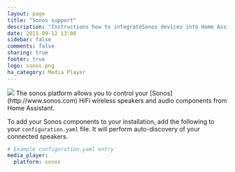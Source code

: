 ```yaml
---
layout: page
title: "Sonos support"
description: "Instructions how to integrateSonos devices into Home Assistant."
date: 2015-09-12 13:00
sidebar: false
comments: false
sharing: true
footer: true
logo: sonos.png
ha_category: Media Player
---
```


<img src='/images/supported_brands/sonos.png' class='brand pull-right' />
The sonos platform allows you to control your [Sonos](http://www.sonos.com) HiFi wireless speakers and audio components from Home Assistant.

To add your Sonos components to your installation, add the following to your `configuration.yaml` file.  It will perform auto-discovery of your connected speakers.

```yaml
# Example configuration.yaml entry
media_player:
  platform: sonos
```

